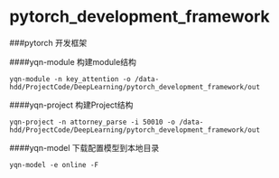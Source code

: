 # pytorch_development_framework

###pytorch 开发框架


####yqn-module
构建module结构
```
yqn-module -n key_attention -o /data-hdd/ProjectCode/DeepLearning/pytorch_development_framework/out
```

####yqn-project
构建Project结构
```
yqn-project -n attorney_parse -i 50010 -o /data-hdd/ProjectCode/DeepLearning/pytorch_development_framework/out
```

####yqn-model
下载配置模型到本地目录
```
yqn-model -e online -F
```
